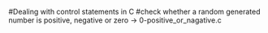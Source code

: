 #Dealing with control statements in C
#check whether a random generated number is positive, negative or zero -> 0-positive_or_nagative.c
